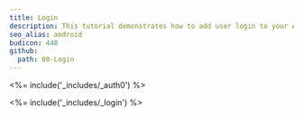 ```yaml
---
title: Login
description: This tutorial demonstrates how to add user login to your Android application with Auth0.
seo_alias: android
budicon: 448
github:
  path: 00-Login
---
```


<%= include('_includes/_auth0') %>

<%= include('_includes/_login') %>